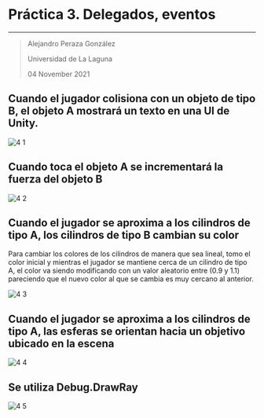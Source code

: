 # Práctica 3. Delegados, eventos

----------
> Alejandro Peraza González
>
> Universidad de La Laguna
>
> 04 November 2021

## Cuando el jugador colisiona con un objeto de tipo B, el objeto A mostrará un texto en una UI de Unity.

![4 1](https://user-images.githubusercontent.com/43573083/140407514-58b33e8d-caf8-40aa-9220-abba59359c71.gif)

## Cuando toca el objeto A se incrementará la fuerza del objeto B
![4 2](https://user-images.githubusercontent.com/43573083/140407540-5986c2b3-5ee9-4da8-bf3c-d9b77dd73d24.gif)

## Cuando el jugador se aproxima a los cilindros de tipo A, los cilindros de tipo B cambian su color

Para cambiar los colores de los cilindros de manera que sea lineal, tomo el color inicial y mientras el jugador se mantiene cerca de un cilindro de tipo A, el color va siendo modificando con un valor aleatorio entre (0.9 y 1.1) pareciendo que el nuevo color al que se cambia es muy cercano al anterior.

![4 3](https://user-images.githubusercontent.com/43573083/140407561-f255bed5-1819-47ab-a528-b47708f743c5.gif)

## Cuando el jugador se aproxima a los cilindros de tipo A, las esferas se orientan hacia un objetivo ubicado en la escena

![4 4](https://user-images.githubusercontent.com/43573083/140407592-ffac7220-46d6-4903-8c7a-f73837eae475.gif)

## Se utiliza Debug.DrawRay

![4 5](https://user-images.githubusercontent.com/43573083/140407608-fd493e8f-1f26-4dad-b8eb-9c01bd2203b1.gif)
